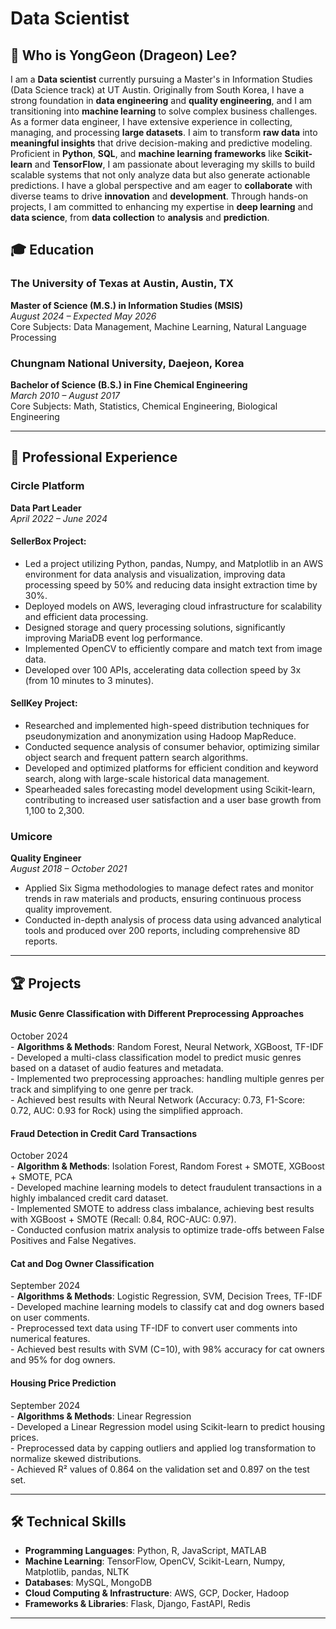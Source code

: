 # Data Scientist

## 👋 Who is YongGeon (Drageon) Lee?

<p class="justified-text">
I am a <strong>Data scientist</strong> currently pursuing a Master's in Information Studies (Data Science track) at UT Austin. Originally from South Korea, I have a strong foundation in <strong>data engineering</strong> and <strong>quality engineering</strong>, and I am transitioning into <strong>machine learning</strong> to solve complex business challenges. As a former data engineer, I have extensive experience in collecting, managing, and processing <strong>large datasets</strong>. I aim to transform <strong>raw data</strong> into <strong>meaningful insights</strong> that drive decision-making and predictive modeling. Proficient in <strong>Python</strong>, <strong>SQL</strong>, and <strong>machine learning frameworks</strong> like <strong>Scikit-learn</strong> and <strong>TensorFlow</strong>, I am passionate about leveraging my skills to build scalable systems that not only analyze data but also generate actionable predictions. I have a global perspective and am eager to <strong>collaborate</strong> with diverse teams to drive <strong>innovation</strong> and <strong>development</strong>. Through hands-on projects, I am committed to enhancing my expertise in <strong>deep learning</strong> and <strong>data science</strong>, from <strong>data collection</strong> to <strong>analysis</strong> and <strong>prediction</strong>.
</p>

## 🎓 Education

### **The University of Texas at Austin, Austin, TX**  
**Master of Science (M.S.) in Information Studies (MSIS)**  
*August 2024 – Expected May 2026*  
Core Subjects: Data Management, Machine Learning, Natural Language Processing

### **Chungnam National University, Daejeon, Korea**  
**Bachelor of Science (B.S.) in Fine Chemical Engineering**  
*March 2010 – August 2017*  
Core Subjects: Math, Statistics, Chemical Engineering, Biological Engineering

---

## 💼 Professional Experience

### **Circle Platform**  
**Data Part Leader**  
*April 2022 – June 2024*

#### SellerBox Project:
- Led a project utilizing Python, pandas, Numpy, and Matplotlib in an AWS environment for data analysis and visualization, improving data processing speed by 50% and reducing data insight extraction time by 30%.
- Deployed models on AWS, leveraging cloud infrastructure for scalability and efficient data processing.
- Designed storage and query processing solutions, significantly improving MariaDB event log performance.
- Implemented OpenCV to efficiently compare and match text from image data.
- Developed over 100 APIs, accelerating data collection speed by 3x (from 10 minutes to 3 minutes).

#### SellKey Project:
- Researched and implemented high-speed distribution techniques for pseudonymization and anonymization using Hadoop MapReduce.
- Conducted sequence analysis of consumer behavior, optimizing similar object search and frequent pattern search algorithms.
- Developed and optimized platforms for efficient condition and keyword search, along with large-scale historical data management.
- Spearheaded sales forecasting model development using Scikit-learn, contributing to increased user satisfaction and a user base growth from 1,100 to 2,300.

### **Umicore**  
**Quality Engineer**  
*August 2018 – October 2021*
- Applied Six Sigma methodologies to manage defect rates and monitor trends in raw materials and products, ensuring continuous process quality improvement.
- Conducted in-depth analysis of process data using advanced analytical tools and produced over 200 reports, including comprehensive 8D reports.

---

## 🏆 Projects

<div class="left-right"> 
    <h4 class="project-title">Music Genre Classification with Different Preprocessing Approaches</h4> 
    <span class="project-date">October 2024</span> 
</div> 
- <strong>Algorithms & Methods</strong>: Random Forest, Neural Network, XGBoost, TF-IDF<br>
- Developed a multi-class classification model to predict music genres based on a dataset of audio features and metadata.<br>
- Implemented two preprocessing approaches: handling multiple genres per track and simplifying to one genre per track.<br>
- Achieved best results with Neural Network (Accuracy: 0.73, F1-Score: 0.72, AUC: 0.93 for Rock) using the simplified approach.

<div class="left-right">
    <h4 class="project-title">Fraud Detection in Credit Card Transactions</h4>
    <span class="project-date">October 2024</span>
</div>
- <strong>Algorithm & Methods</strong>: Isolation Forest, Random Forest + SMOTE, XGBoost + SMOTE, PCA<br>
- Developed machine learning models to detect fraudulent transactions in a highly imbalanced credit card dataset.<br>
- Implemented SMOTE to address class imbalance, achieving best results with XGBoost + SMOTE (Recall: 0.84, ROC-AUC: 0.97).<br>
- Conducted confusion matrix analysis to optimize trade-offs between False Positives and False Negatives.

<div class="left-right">
    <h4 class="project-title">Cat and Dog Owner Classification</h4>
    <span class="project-date">September 2024</span>
</div>
- <strong>Algorithms & Methods</strong>: Logistic Regression, SVM, Decision Trees, TF-IDF<br>  
- Developed machine learning models to classify cat and dog owners based on user comments.<br>
- Preprocessed text data using TF-IDF to convert user comments into numerical features.<br>
- Achieved best results with SVM (C=10), with 98% accuracy for cat owners and 95% for dog owners.

<div class="left-right">
    <h4 class="project-title">Housing Price Prediction</h4>
    <span class="project-date">September 2024</span>
</div>
- <strong>Algorithms & Methods</strong>: Linear Regression<br>
- Developed a Linear Regression model using Scikit-learn to predict housing prices.<br>
- Preprocessed data by capping outliers and applied log transformation to normalize skewed distributions.<br>
- Achieved R² values of 0.864 on the validation set and 0.897 on the test set.

---

## 🛠 Technical Skills
- **Programming Languages**: Python, R, JavaScript, MATLAB
- **Machine Learning**: TensorFlow, OpenCV, Scikit-Learn, Numpy, Matplotlib, pandas, NLTK
- **Databases**: MySQL, MongoDB
- **Cloud Computing & Infrastructure**: AWS, GCP, Docker, Hadoop
- **Frameworks & Libraries**: Flask, Django, FastAPI, Redis

---
